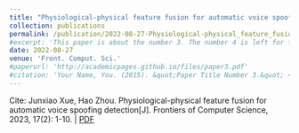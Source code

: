 ```yaml
---
title: "Physiological-physical feature fusion for automatic voice spoofing detection"
collection: publications
permalink: /publication/2022-08-27-Physiological-physical_feature_fusion_for_automatic_voice_spoofing_detection
#excerpt: 'This paper is about the number 3. The number 4 is left for future work.'
date: 2022-08-27
venue: 'Front. Comput. Sci.'
#paperurl: 'http://academicpages.github.io/files/paper3.pdf'
#citation: 'Your Name, You. (2015). &quot;Paper Title Number 3.&quot; <i>Journal 1</i>. 1(3).'
---
```


Cite: Junxiao Xue, Hao Zhou. Physiological-physical feature fusion for automatic voice spoofing detection[J]. Frontiers of Computer Science, 2023, 17(2): 1-10. \| [PDF](https://journal.hep.com.cn/fcs/EN/10.1007/s11704-022-2121-6)
